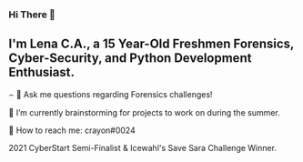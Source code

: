 ### Hi There 📩 
## I'm Lena C.A., a 15 Year-Old Freshmen Forensics, Cyber-Security, and Python Development Enthusiast.



⌢ 💬 Ask me questions regarding Forensics challenges!

🔭 I’m currently brainstorming for projects to work on during the summer.

📮 How to reach me: crayon#0024

2021 CyberStart Semi-Finalist & Icewahl's Save Sara Challenge Winner.
